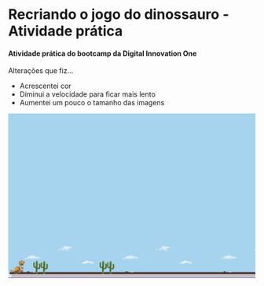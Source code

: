 # Recriando o jogo do dinossauro - Atividade prática
#### Atividade prática do bootcamp da Digital Innovation One

Alterações que fiz...
*   Acrescentei cor
*   Diminui a velocidade para ficar mais lento
*   Aumentei um pouco o tamanho das imagens

![Imagem de exemplo](exemplo.jpg)
